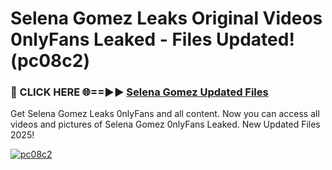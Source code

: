 # Selena Gomez Leaks Original Videos 0nlyFans Leaked - Files Updated! (pc08c2)

<h3>🔴 CLICK HERE 🌐==►► <a href="https://mediafile.pages.dev?q=Selena+Gomez&ref=D4RT" rel="nofollow">Selena Gomez Updated Files</a></h3>

Get Selena Gomez Leaks 0nlyFans and all content. Now you can access all videos and pictures of Selena Gomez 0nlyFans Leaked. New Updated Files 2025!

[![pc08c2](https://github.com/user-attachments/assets/8c521d6e-e6e3-4a75-9320-d58ab9d79d5b)](https://mediafile.pages.dev?q=Selena+Gomez&ref=D4RT)